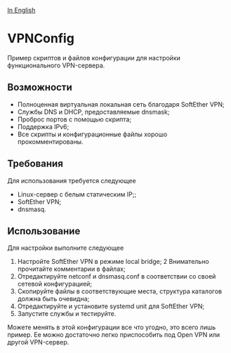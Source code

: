 [In English](README.md)

VPNConfig
=========

Пример скриптов и файлов конфигурации для настройки функционального VPN-сервера.

Возможности
-----------

* Полноценная виртуальная локальная сеть благодаря SoftEther VPN;
* Службы DNS и DHCP, предоставляемые dnsmask;
* Проброс портов с помощью скрипта;
* Поддержка IPv6;
* Все скрипты и конфигурационные файлы хорошо прокомментированы.

Требования
----------

Для использования требуется следующее
* Linux-сервер с белым статическим IP;;
* SoftEther VPN;
* dnsmasq.

Использование
----------

Для настройки выполните следующее
1. Настройте SoftEther VPN в режиме local bridge;
2 Внимательно прочитайте комментарии в файлах;
3. Отредактируйте netconf и dnsmasq.conf в соответствии со своей сетевой конфигурацией;
4. Скопируйте файлы в соответствующие места, структура каталогов должна быть очевидна;
5. Отредактируйте и установите systemd unit для SoftEther VPN;
6. Запустите службы и тестируйте.

Можете менять в этой конфигурации все что угодно, это всего лишь пример.
Ее можно достаточно легко приспособить под Open VPN или другой VPN-сервер.
